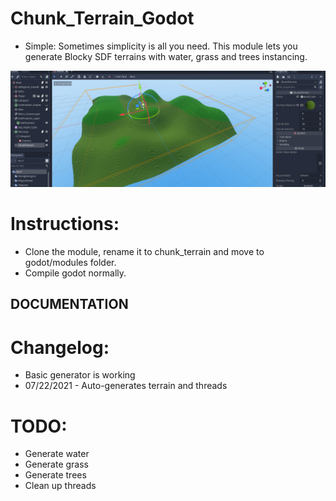 # Chunk_Terrain_Godot

- Simple:
Sometimes simplicity is all you need. This module lets you generate Blocky SDF terrains with water, grass and trees instancing. 

![Blocky screenshot](doc/basic_screenshot.png)

# Instructions:

- Clone the module, rename it to chunk_terrain and move to godot/modules folder.
- Compile godot normally.

## DOCUMENTATION

# Changelog:

- Basic generator is working
- 07/22/2021 - Auto-generates terrain and threads

# TODO:
- Generate water
- Generate grass
- Generate trees
- Clean up threads
